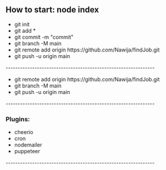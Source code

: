 <body>
        <h2>How to start: node index</h2>
    <ul>
        <li>git init</li>
        <li>git add *</li>
        <li>git commit -m "commit"</li>
        <li>git branch -M main</li>
        <li>git remote add origin https://github.com/Nawija/findJob.git</li>
        <li>git push -u origin main</li>
    </ul>
    <p>--------------------------------------------------------------</p>
    <ul>
        <li>git remote add origin https://github.com/Nawija/findJob.git</li>
        <li>git branch -M main</li>
        <li>git push -u origin main</li>
    </ul>
    <p>--------------------------------------------------------------</p>
    <h3>Plugins:</h3>
    <ul>
        <li>cheerio</li>
        <li>cron</li>
        <li>nodemailer</li>
        <li>puppeteer</li>
    </ul>
    <p>--------------------------------------------------------------</p>
</body>
